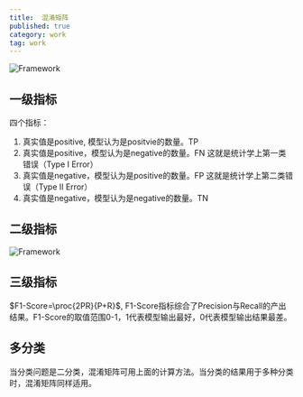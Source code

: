 ```yaml
---
title:  混淆矩阵
published: true
category: work
tag: work
---
```


![Framework](http://plusnet.cn/assets/include/confusion_matrix.png)

## 一级指标

四个指标：
1. 真实值是positive, 模型认为是positvie的数量。TP
2. 真实值是positive，模型认为是negative的数量。FN 这就是统计学上第一类错误（Type Ⅰ Error）
3. 真实值是negative，模型认为是positive的数量。FP 这就是统计学上第二类错误（Type Ⅱ Error）
4. 真实值是negative，模型认为是negative的数量。TN

## 二级指标
![Framework](http://plusnet.cn/assets/include/confusion_matrix_2.png)

## 三级指标

$F1-Score=\proc{2PR}{P+R}$, F1-Score指标综合了Precision与Recall的产出结果。F1-Score的取值范围0-1，1代表模型输出最好，0代表模型输出结果最差。

## 多分类
当分类问题是二分类，混淆矩阵可用上面的计算方法。当分类的结果用于多种分类时，混淆矩阵同样适用。